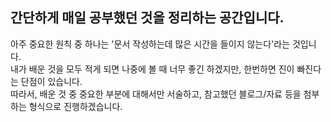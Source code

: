 ## 간단하게 매일 공부했던 것을 정리하는 공간입니다.

아주 중요한 원칙 중 하나는 '문서 작성하는데 많은 시간을 들이지 않는다'라는 것입니다.<br>
내가 배운 것을 모두 적게 되면 나중에 볼 때 너무 좋긴 하겠지만, 한번하면 진이 빠진다는 단점이 있습니다.<br>
따라서, 배운 것 중 중요한 부분에 대해서만 서술하고, 참고했던 블로그/자료 등을 첨부하는 형식으로 진행하겠습니다.
